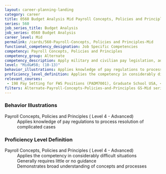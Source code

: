 ```yaml
---
layout: career-planning-landing
category: career
title: 0560 Budget Analysis Mid Payroll Concepts, Policies and Principles
series: 560
job_series_title: Budget Analysis
job_series: 0560 Budget Analysis
career_level: Mid
permalink: /cards/560-Payroll-Concepts, Policies and Principles-Mid
functional_competency_designation: Job Specific Competencies
competency: Payroll Concepts, Policies and Principles
competency_group: Alternate
competency_description: Apply military and civilian pay legislation, administrative and regulatory requirements, laws and policies governing military and civilian pay activities and processes
level: "Mid&#58; (10-13)"
behavior_illustrations: Applies knowledge of pay regulations to process resolution of complicated cases
proficiency_level_definition: Applies the competency in considerably difficult situations ? Generally requires little or no guidance ? Demonstrates broad understanding of concepts and processes
relevant_courses: 
 - 198 Pay Setting for FWS Positions (PADM7001), Graduate School USA, <a href="https://www.graduateschool.edu/solr-search/content?keys=PADM7001">https://www.graduateschool.edu/solr-search/content?keys=PADM7001</a>
filters: Alternate-Payroll-Concepts-Policies-and-Principles GS-Mid series-0560
---
```


<div class="desktop:grid-col-6 margin-y-205">
  <div class="border-top-05 bg-white padding-2 shadow-5 height-full members-hover border-1px border-gray-30 border-top-orange radius-lg">
    <h3>Behavior Illustrations</h3>
    <dl class="text-base"><dt>Payroll Concepts, Policies and Principles ( Level 4 - Advanced)</dt><dd>Applies knowledge of pay regulations to process resolution of complicated cases</dd></dl>
  </div>
</div>
<div class="desktop:grid-col-6 margin-y-205">
  <div class="border-top-05 bg-white padding-2 shadow-5 height-full members-hover border-1px border-gray-30 border-top-orange radius-lg">
    <h3>Proficiency Level Definition</h3>
    <dl class="text-base"><dt>Payroll Concepts, Policies and Principles ( Level 4 - Advanced)</dt><dd>Applies the competency in considerably difficult situations </dd><dd> Generally requires little or no guidance </dd><dd> Demonstrates broad understanding of concepts and processes</dd></dl>
  </div>
</div>